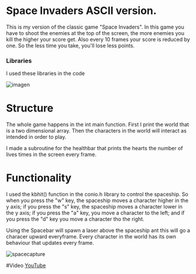 # Space Invaders ASCII version.
This is my version of the classic game "Space Invaders". In this game you have to shoot the enemies at the top of the screen, the more enemies you kill the higher your score get. Also every 10 frames your score is reduced by one. So the less time you take, you'll lose less points.

### Libraries
I used these libraries in the code

![imagen](https://user-images.githubusercontent.com/88511121/142474286-9ff79070-d9d7-4541-b7a6-598b8e9b495e.png)

# Structure
The whole game happens in the int main function.
First I print the world that is a two dimensional array.
Then the characters in the world will interact as intended in order to play.

I made a subroutine for the healthbar that prints the hearts the number of lives times in the screen every frame.

# Functionality
I used the kbhit() function in the conio.h library to control the spaceship. So when you press the "w" key, the spaceship moves a character higher in the y axis; if you press the "s" key, the spaceship moves a character lower in the y axis; if you press the "a" key, you move a character to the left; and if you press the "d" key you move a character tho the right.

Using the Spacebar will spawn a laser above the spaceship ant this will go a characer upward everyframe.
Every character in the world has its own behaviour that updates every frame.

![spacecapture](https://user-images.githubusercontent.com/88511121/142474498-5222bbd8-fef5-4ca6-9c28-d8b1247e8216.PNG)

#Video
[YouTube](https://www.youtube.com/watch?v=i-9VAsmZbwU)
